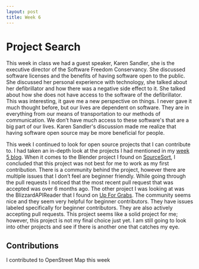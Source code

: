 ```yaml
---
layout: post
title: Week 6
---
```


# Project Search

This week in class we had a guest speaker, Karen Sandler, she is the executive director of the Software Freedom Conservancy.  She discussed software licenses and the benefits of having software open to the public. She discussed her personal experience with technology, she talked about her defibrillator and how there was a negative side effect to it. She talked about how she does not have access to the software of the defibrillator. This was interesting, it gave me a new perspective on things.  I never gave it much thought before, but our lives are dependent on software. They are in everything from our means of transportation to our methods of communication. We don’t have much access to these software's that are a big part of our lives. Karen Sandler's discussion made me realize that having software open source may be more beneficial for people.  

This week I continued to look for open source projects that I can contribute to. I had taken an in-depth look at the projects I had mentioned in my [week 5 blog](https://hunter-college-ossd-fall-2019.github.io/Aleks118-weekly/week05/). When it comes to the Blender project I found on [SourceSort](https://www.sourcesort.com/contribute?query=&page=1&configure%5BhitsPerPage%5D=36), I concluded that this project was not best for me to work as my first contribution. There is a community behind the project, however there are multiple issues that I don’t feel are beginner friendly. While going through the pulI requests I noticed that the most recent pull request that was accepted was over 6 months ago. The other project I was looking at was the BlizzardAPIReader that I found on [Up For Grabs](https://up-for-grabs.net/#/filters?names=). The community seems nice and they seem very helpful for beginner contributors. They have issues labeled specifically for beginner contributors. They are also actively accepting pull requests. This project seems like a solid project for me; however, this project is not my final choice just yet. I am still going to look into other projects and see if there is another one that catches my eye. 

 

## Contributions 

I contributed to OpenStreet Map this week 
